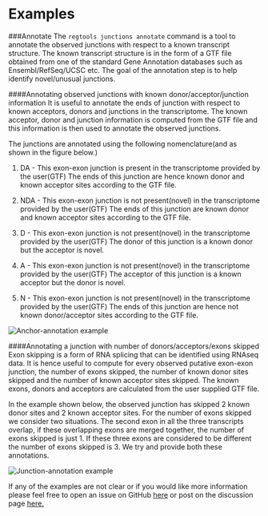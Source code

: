 # Examples
[junction_annotation]: images/junction_annotation_examples.png
[anchor_annotation]: images/anchor_examples.png

###Annotate
The `regtools junctions annotate` command is a tool to annotate the observed junctions with respect to a known
transcript structure. The known transcript structure is in the form of a GTF file obtained from one of the standard
Gene Annotation databases such as Ensembl/RefSeq/UCSC etc. The goal of the annotation step is to help identify novel/unusual junctions.

####Annotating observed junctions with known donor/acceptor/junction information
It is useful to annotate the ends of junction with respect to known acceptors,
donors and junctions in the transcriptome. The known acceptor, donor and junction
information is computed from the GTF file and this information is then used to annotate the observed
junctions.

The junctions are annotated using the following nomenclature(and as shown in the figure below.)

1. DA - This exon-exon junction is present in the transcriptome provided by the user(GTF)
The ends of this junction are hence known donor and known acceptor sites according to the GTF file.

2. NDA - This exon-exon junction is not present(novel) in the transcriptome provided by the user(GTF)
The ends of this junction are known donor and known acceptor sites according to the GTF file.

3. D - This exon-exon junction is not present(novel) in the transcriptome provided by the user(GTF)
The donor of this junction is a known donor but the acceptor is novel.

4. A - This exon-exon junction is not present(novel) in the transcriptome provided by the user(GTF)
The acceptor of this junction is a known acceptor but the donor is novel.

5. N - This exon-exon junction is not present(novel) in the transcriptome provided by the user(GTF)
The ends of this junction are hence not known donor/acceptor sites according to the GTF file.


![Anchor-annotation example][anchor_annotation]

####Annotating a junction with number of donors/acceptors/exons skipped
Exon skipping is a form of RNA splicing that can be identified using RNAseq data. It is hence useful
to compute for every observed putative exon-exon junction, the number of exons skipped, the number of
known donor sites skipped and the number of known acceptor sites skipped. The known exons, donors and
acceptors are calculated from the user supplied GTF file.

In the example shown below, the observed junction has skipped 2 known donor sites and 2 known acceptor sites.
For the number of exons skipped we consider two situations. The second exon in all the three transcripts overlap,
if these overlapping exons are merged together, the number of exons skipped is just 1. If these three exons are
considered to be different the number of exons skipped is 3. We try and provide both these annotations.

![Junction-annotation example][junction_annotation]

If any of the examples are not clear or if you would like more information please feel free to open an issue on GitHub [here](https://github.com/griffithlab/regtools)
or post on the discussion page [here.](https://groups.google.com/d/forum/regtools)
